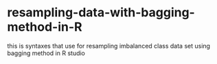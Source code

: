 # resampling-data-with-bagging-method-in-R
this is syntaxes that use for resampling imbalanced class data set using bagging method in R studio
